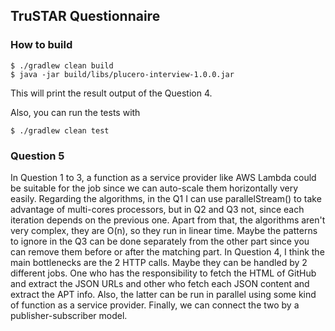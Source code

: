 ## TruSTAR Questionnaire

### How to build
```
$ ./gradlew clean build
$ java -jar build/libs/plucero-interview-1.0.0.jar
```
This will print the result output of the Question 4.

Also, you can run the tests with

```
$ ./gradlew clean test
```


### Question 5

In Question 1 to 3, a function as a service provider like AWS Lambda could be suitable for the job since we can 
auto-scale them horizontally very easily. Regarding the algorithms, in the Q1 I can use parallelStream() to take 
advantage of multi-cores processors, but in Q2 and Q3 not, since each iteration depends on the previous one. 
Apart from that, the algorithms aren't very complex, they are O(n), so they run in linear time. Maybe the patterns 
to ignore in the Q3 can be done separately from the other part since you can remove them before or after the matching part.
In Question 4, I think the main bottlenecks are the 2 HTTP calls. Maybe they can be handled by 2 different jobs. 
One who has the responsibility to fetch the HTML of GitHub and extract the JSON URLs and other who fetch each JSON 
content and extract the APT info. Also, the latter can be run in parallel using some kind of function as a service provider. 
Finally, we can connect the two by a publisher-subscriber model.
